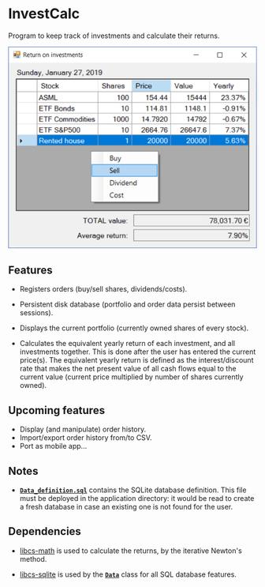 # InvestCalc
Program to keep track of investments and calculate their returns.

![Screenshot](docs/screenshots/example_main.png "Example of main window")

## Features
* Registers orders
(buy/sell shares, dividends/costs).

* Persistent disk database
(portfolio and order data persist between sessions).

* Displays the current portfolio
(currently owned shares of every stock).

* Calculates the equivalent yearly return of each investment,
and all investments together.
This is done after the user has entered the current price(s).
The equivalent yearly return is defined as the interest/discount rate
that makes the net present value of all cash flows
equal to the current value
(current price multiplied by number of shares currently owned).

## Upcoming features
* Display (and manipulate) order history.
* Import/export order history from/to CSV.
* Port as mobile app...

## Notes

* [**`Data_definition.sql`**](Data_definition.sql)
contains the SQLite database definition.
This file must be deployed in the application directory:
it would be read to create a fresh database
in case an existing one is not found for the user.

## Dependencies
* [libcs-math](https://github.com/XavierAP/libcs-math)
is used to calculate the returns,
by the iterative Newton's method.

* [libcs-sqlite](https://github.com/XavierAP/libcs-sqlite)
is used by
the [**`Data`**](Data.cs) class
for all SQL database features.
